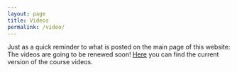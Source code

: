 ```yaml
---
layout: page
title: Videos
permalink: /video/
---
```


Just as a quick reminder to what is posted on the main page of this website: The videos are going to be renewed soon!
[Here](https://tube.switch.ch/channels/thxaG9Hjrj) you can find the current version of the course videos.